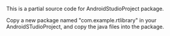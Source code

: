 This is a partial source code for AndroidStudioProject package.

Copy a new package named "com.example.rtlibrary" in your AndroidSTudioProject, and copy the java files into the package.

